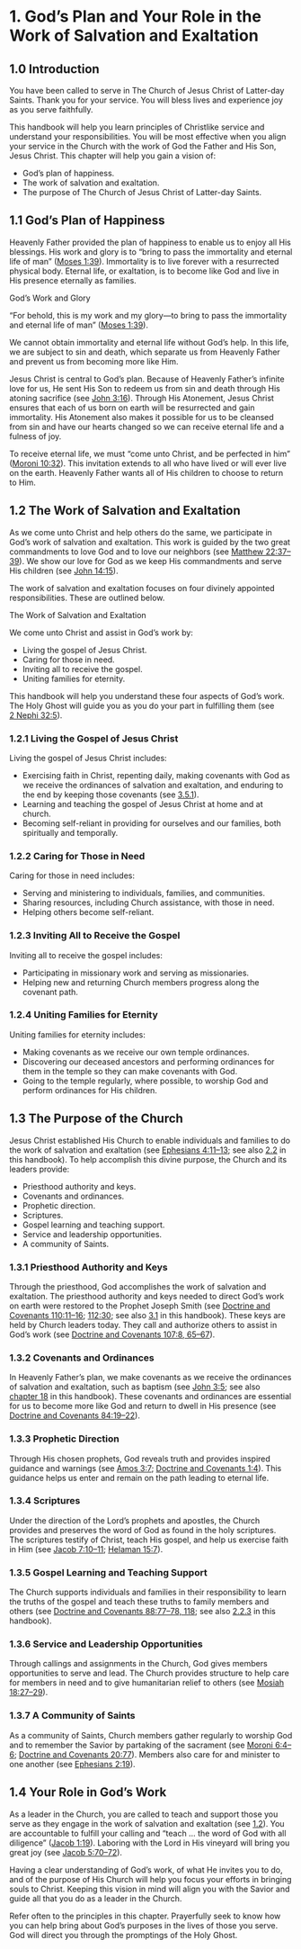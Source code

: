 # 1. God’s Plan and Your Role in the Work of Salvation and Exaltation

## 1.0 Introduction

You have been called to serve in The Church of Jesus Christ of Latter-day Saints. Thank you for your service. You will bless lives and experience joy as you serve faithfully.

This handbook will help you learn principles of Christlike service and understand your responsibilities. You will be most effective when you align your service in the Church with the work of God the Father and His Son, Jesus Christ. This chapter will help you gain a vision of:

* God’s plan of happiness.
* The work of salvation and exaltation.
* The purpose of The Church of Jesus Christ of Latter-day Saints.

## 1.1 God’s Plan of Happiness

Heavenly Father provided the plan of happiness to enable us to enjoy all His blessings. His work and glory is to “bring to pass the immortality and eternal life of man” ([Moses 1:39](/study/scriptures/pgp/moses/1.39?lang=eng#p39)). Immortality is to live forever with a resurrected physical body. Eternal life, or exaltation, is to become like God and live in His presence eternally as families.

God’s Work and Glory

“For behold, this is my work and my glory—to bring to pass the immortality and eternal life of man” ([Moses 1:39](/study/scriptures/pgp/moses/1.39?lang=eng#p39)).

We cannot obtain immortality and eternal life without God’s help. In this life, we are subject to sin and death, which separate us from Heavenly Father and prevent us from becoming more like Him.

Jesus Christ is central to God’s plan. Because of Heavenly Father’s infinite love for us, He sent His Son to redeem us from sin and death through His atoning sacrifice (see [John 3:16](/study/scriptures/nt/john/3.16?lang=eng#p16)). Through His Atonement, Jesus Christ ensures that each of us born on earth will be resurrected and gain immortality. His Atonement also makes it possible for us to be cleansed from sin and have our hearts changed so we can receive eternal life and a fulness of joy.

To receive eternal life, we must “come unto Christ, and be perfected in him” ([Moroni 10:32](/study/scriptures/bofm/moro/10.32?lang=eng#p32)). This invitation extends to all who have lived or will ever live on the earth. Heavenly Father wants all of His children to choose to return to Him.

## 1.2 The Work of Salvation and Exaltation

As we come unto Christ and help others do the same, we participate in God’s work of salvation and exaltation. This work is guided by the two great commandments to love God and to love our neighbors (see [Matthew 22:37–39](/study/scriptures/nt/matt/22.37-39?lang=eng#p37)). We show our love for God as we keep His commandments and serve His children (see [John 14:15](/study/scriptures/nt/john/14.15?lang=eng#p15)).

The work of salvation and exaltation focuses on four divinely appointed responsibilities. These are outlined below.

The Work of Salvation and Exaltation

We come unto Christ and assist in God’s work by:

* Living the gospel of Jesus Christ.
* Caring for those in need.
* Inviting all to receive the gospel.
* Uniting families for eternity.

This handbook will help you understand these four aspects of God’s work. The Holy Ghost will guide you as you do your part in fulfilling them (see [2 Nephi 32:5](/study/scriptures/bofm/2-ne/32.5?lang=eng#p5)).

### 1.2.1 Living the Gospel of Jesus Christ

Living the gospel of Jesus Christ includes:

* Exercising faith in Christ, repenting daily, making covenants with God as we receive the ordinances of salvation and exaltation, and enduring to the end by keeping those covenants (see [3.5.1](/study/manual/general-handbook/3-priesthood-principles?lang=eng¶=title_number17-p77#title_number17)).
* Learning and teaching the gospel of Jesus Christ at home and at church.
* Becoming self-reliant in providing for ourselves and our families, both spiritually and temporally.

### 1.2.2 Caring for Those in Need

Caring for those in need includes:

* Serving and ministering to individuals, families, and communities.
* Sharing resources, including Church assistance, with those in need.
* Helping others become self-reliant.

### 1.2.3 Inviting All to Receive the Gospel

Inviting all to receive the gospel includes:

* Participating in missionary work and serving as missionaries.
* Helping new and returning Church members progress along the covenant path.

### 1.2.4 Uniting Families for Eternity

Uniting families for eternity includes:

* Making covenants as we receive our own temple ordinances.
* Discovering our deceased ancestors and performing ordinances for them in the temple so they can make covenants with God.
* Going to the temple regularly, where possible, to worship God and perform ordinances for His children.

## 1.3 The Purpose of the Church

Jesus Christ established His Church to enable individuals and families to do the work of salvation and exaltation (see [Ephesians 4:11–13](/study/scriptures/nt/eph/4.11-13?lang=eng#p11); see also [2.2](/study/manual/general-handbook/2-supporting-individuals-and-families?lang=eng¶=title_number6-p65#title_number6) in this handbook). To help accomplish this divine purpose, the Church and its leaders provide:

* Priesthood authority and keys.
* Covenants and ordinances.
* Prophetic direction.
* Scriptures.
* Gospel learning and teaching support.
* Service and leadership opportunities.
* A community of Saints.

### 1.3.1 Priesthood Authority and Keys

Through the priesthood, God accomplishes the work of salvation and exaltation. The priesthood authority and keys needed to direct God’s work on earth were restored to the Prophet Joseph Smith (see [Doctrine and Covenants 110:11–16](/study/scriptures/dc-testament/dc/110.11-16?lang=eng#p11); [112:30](/study/scriptures/dc-testament/dc/112.30?lang=eng#p30); see also [3.1](/study/manual/general-handbook/3-priesthood-principles?lang=eng¶=title_number2-p5#title_number2) in this handbook). These keys are held by Church leaders today. They call and authorize others to assist in God’s work (see [Doctrine and Covenants 107:8, 65–67](/study/scriptures/dc-testament/dc/107.8,65-67?lang=eng#p8)).

### 1.3.2 Covenants and Ordinances

In Heavenly Father’s plan, we make covenants as we receive the ordinances of salvation and exaltation, such as baptism (see [John 3:5](/study/scriptures/nt/john/3.5?lang=eng#p5); see also [chapter 18](/study/manual/general-handbook/18-priesthood-ordinances-and-blessings?lang=eng) in this handbook). These covenants and ordinances are essential for us to become more like God and return to dwell in His presence (see [Doctrine and Covenants 84:19–22](/study/scriptures/dc-testament/dc/84.19-22?lang=eng#p19)).

### 1.3.3 Prophetic Direction

Through His chosen prophets, God reveals truth and provides inspired guidance and warnings (see [Amos 3:7](/study/scriptures/ot/amos/3.7?lang=eng#p7); [Doctrine and Covenants 1:4](/study/scriptures/dc-testament/dc/1.4?lang=eng#p4)). This guidance helps us enter and remain on the path leading to eternal life.

### 1.3.4 Scriptures

Under the direction of the Lord’s prophets and apostles, the Church provides and preserves the word of God as found in the holy scriptures. The scriptures testify of Christ, teach His gospel, and help us exercise faith in Him (see [Jacob 7:10–11](/study/scriptures/bofm/jacob/7.10-11?lang=eng#p10); [Helaman 15:7](/study/scriptures/bofm/hel/15.7?lang=eng#p7)).

### 1.3.5 Gospel Learning and Teaching Support

The Church supports individuals and families in their responsibility to learn the truths of the gospel and teach these truths to family members and others (see [Doctrine and Covenants 88:77–78, 118](/study/scriptures/dc-testament/dc/88.77-78,118?lang=eng#p77); see also [2.2.3](/study/manual/general-handbook/2-supporting-individuals-and-families?lang=eng¶=title_number9-p48#title_number9) in this handbook).

### 1.3.6 Service and Leadership Opportunities

Through callings and assignments in the Church, God gives members opportunities to serve and lead. The Church provides structure to help care for members in need and to give humanitarian relief to others (see [Mosiah 18:27–29](/study/scriptures/bofm/mosiah/18.27-29?lang=eng#p27)).

### 1.3.7 A Community of Saints

As a community of Saints, Church members gather regularly to worship God and to remember the Savior by partaking of the sacrament (see [Moroni 6:4–6](/study/scriptures/bofm/moro/6.4-6?lang=eng#p4); [Doctrine and Covenants 20:77](/study/scriptures/dc-testament/dc/20.77?lang=eng#p77)). Members also care for and minister to one another (see [Ephesians 2:19](/study/scriptures/nt/eph/2.19?lang=eng#p19)).

## 1.4 Your Role in God’s Work

As a leader in the Church, you are called to teach and support those you serve as they engage in the work of salvation and exaltation (see [1.2](/study/manual/general-handbook/1-work-of-salvation-and-exaltation?lang=eng¶=title_number3-p28#title_number3)). You are accountable to fulfill your calling and “teach … the word of God with all diligence” ([Jacob 1:19](/study/scriptures/bofm/jacob/1.19?lang=eng#p19)). Laboring with the Lord in His vineyard will bring you great joy (see [Jacob 5:70–72](/study/scriptures/bofm/jacob/5.70-72?lang=eng#p70)).

Having a clear understanding of God’s work, of what He invites you to do, and of the purpose of His Church will help you focus your efforts in bringing souls to Christ. Keeping this vision in mind will align you with the Savior and guide all that you do as a leader in the Church.

Refer often to the principles in this chapter. Prayerfully seek to know how you can help bring about God’s purposes in the lives of those you serve. God will direct you through the promptings of the Holy Ghost.